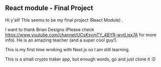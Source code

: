 ## React module -  Final Project 

Hi y'all! This seems to be my final project (React Module) . 

I want to thank Brian Designs (Please check https://www.youtube.com/channel/UCsKsymTY_4BYR-wytLjex7A for more info). He is an amazing teacher (and a super cool guy!). 

This is my first time wroking with Next.js so I am still learning. 


This is a small crypto traker app, but enough words, go and just clone it :D 
